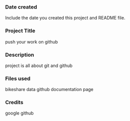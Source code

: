 ### Date created
Include the date you created this project and README file.

### Project Title
push your work on github

### Description
project is all about git and github
### Files used
bikeshare data
github documentation page

### Credits
google
github

